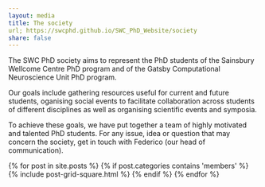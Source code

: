 ```yaml
---
layout: media
title: The society
url; https://swcphd.github.io/SWC_PhD_Website/society
share: false
---
```


The SWC PhD society aims to represent the PhD students of the Sainsbury Wellcome Centre PhD program and
of the Gatsby Computational Neuroscience Unit PhD program. 

Our goals include gathering resources useful for current and future students, oganising social
events to facilitate collaboration across students of different disciplines as well as organising
scientific events and symposia. 

To achieve these goals, we have put together a team of highly motivated and talented PhD students. 
For any issue, idea or question that may concern the society, get in touch with Federico (our head of 
communication). 



<div class="tiles-square" style="height: 700px;">
{% for post in site.posts %}
    {% if post.categories contains 'members' %}
	    {% include post-grid-square.html %}
    {% endif %}
{% endfor %}
</div><!-- /.tiles -->

